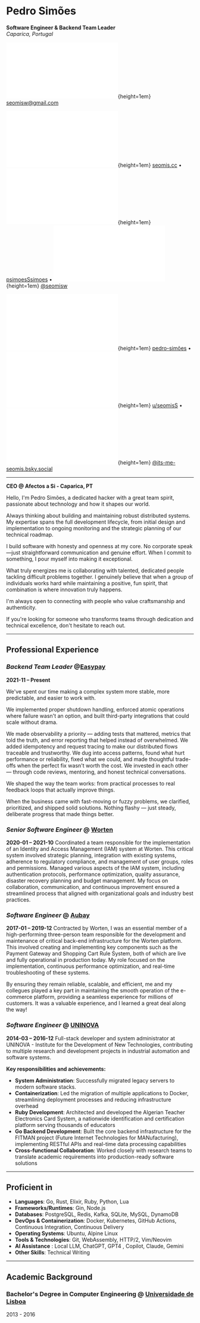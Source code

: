 # Pedro Simões
**Software Engineer & Backend Team Leader**  
*Caparica, Portugal*

![Mail](images/social-icons/maildotru.pdf){height=1em} seomisw@gmail.com

![RSS](images/social-icons/rss.pdf){height=1em} [seomis.cc](https://seomis.cc) • ![GitHub](images/social-icons/github.pdf){height=1em} [psimoesSsimoes](https://github.com/psimoesSsimoes) • ![X](images/social-icons/x.pdf){height=1em} [@seomisw](https://twitter.com/seomisw)

![LinkedIn](images/social-icons/linkedin.pdf){height=1em} [pedro-simões](https://pt.linkedin.com/in/pedro-sim%C3%B5es-909719151) • ![Reddit](images/social-icons/reddit.pdf){height=1em} [u/seomisS](https://www.reddit.com/user/seomisS) • ![Bluesky](images/social-icons/bluesky.pdf){height=1em} [@its-me-seomis.bsky.social](https://bsky.app/profile/its-me-seomis.bsky.social)

---

**CEO @ Afectos a Si - Caparica, PT**

Hello, I'm Pedro Simões, a dedicated hacker with a great team spirit, passionate about technology and how it shapes our world.

Always thinking about building and maintaining robust distributed systems. My expertise spans the full development lifecycle, from initial design and implementation to ongoing monitoring and the strategic planning of our technical roadmap.

I build software with honesty and openness at my core. No corporate speak—just straightforward communication and genuine effort. When I commit to something, I pour myself into making it exceptional.

What truly energizes me is collaborating with talented, dedicated people tackling difficult problems together. I genuinely believe that when a group of individuals works hard while maintaining a positive, fun spirit, that combination is where innovation truly happens.

I'm always open to connecting with people who value craftsmanship and authenticity.

If you're looking for someone who transforms teams through dedication and technical excellence, don't hesitate to reach out.

---

## Professional Experience

### *Backend Team Leader* @[Easypay](https://www.easypay.pt/en)
**2021-11 – Present**

We've spent our time making a complex system more stable, more predictable, and easier to work with.

We implemented proper shutdown handling, enforced atomic operations where failure wasn't an option, and built third-party integrations that could scale without drama.

We made observability a priority — adding tests that mattered, metrics that told the truth, and error reporting that helped instead of overwhelmed. We added idempotency and request tracing to make our distributed flows traceable and trustworthy. We dug into access patterns, found what hurt performance or reliability, fixed what we could, and made thoughtful trade-offs when the perfect fix wasn't worth the cost. We invested in each other — through code reviews, mentoring, and honest technical conversations.

We shaped the way the team works: from practical processes to real feedback loops that actually improve things.

When the business came with fast-moving or fuzzy problems, we clarified, prioritized, and shipped solid solutions. Nothing flashy — just steady, deliberate progress that made things better.

### *Senior Software Engineer* @ [Worten](https://www.worten.pt/)
**2020-01 – 2021-10**
Coordinated a team responsible for the implementation of an Identity and Access Management (IAM) system at Worten. This critical system involved strategic planning, integration with existing systems, adherence to regulatory compliance, and management of user groups, roles and permissions. Managed various aspects of the IAM system, including authentication protocols, performance optimization, quality assurance, disaster recovery planning and budget management. My focus on collaboration, communication, and continuous improvement ensured a streamlined process that aligned with organizational goals and industry best practices.

### *Software Engineer* @ [Aubay](https://aubay.pt/)
**2017-01 – 2019-12**
Contracted by Worten, I was an essential member of a high-performing three-person team responsible for the development and maintenance of critical back-end infrastructure for the Worten platform. This involved creating and implementing key components such as the Payment Gateway and Shopping Cart Rule System, both of which are live and fully operational in production today. My role focused on the implementation, continuous performance optimization, and real-time troubleshooting of these systems.

By ensuring they remain reliable, scalable, and efficient, me and my collegues played a key part in maintaining the smooth operation of the e-commerce platform, providing a seamless experience for millions of customers. It was a valuable experience, and I learned a great deal along the way!

### *Software Engineer* @ [UNINOVA](https://www.uninova.pt/)
**2014-03 – 2016-12**
Full-stack developer and system administrator at UNINOVA - Institute for the Development of New Technologies, contributing to multiple research and development projects in industrial automation and software systems.

**Key responsibilities and achievements:**
- **System Administration**: Successfully migrated legacy servers to modern software stacks.
- **Containerization**: Led the migration of multiple applications to Docker, streamlining deployment processes and reducing infrastructure overhead
- **Ruby Development**: Architected and developed the Algerian Teacher Electronics Card System, a nationwide identification and certification platform serving thousands of educators
- **Go Backend Development**: Built the core backend infrastructure for the FITMAN project (Future Internet Technologies for MANufacturing), implementing RESTful APIs and real-time data processing capabilities
- **Cross-functional Collaboration**: Worked closely with research teams to translate academic requirements into production-ready software solutions

---

## Proficient in
- **Languages**: Go, Rust, Elixir, Ruby, Python, Lua
- **Frameworks/Runtimes**: Gin, Node.js
- **Databases**: PostgreSQL, Redis, Kafka, SQLite, MySQL, DynamoDB
- **DevOps & Containerization**: Docker, Kubernetes, GitHub Actions, Continuous Integration, Continuous Delivery
- **Operating Systems**: Ubuntu, Alpine Linux
- **Tools & Technologies**: Git, WebAssembly, HTTP/2, Vim/Neovim
- **AI Assistance** : Local LLM, ChatGPT, GPT4 , Copilot, Claude, Gemini
- **Other Skills**: Technical Writing

---

## Academic Background

### Bachelor's Degree in Computer Engineering  @ [Universidade de Lisboa](https://www.fct.unl.pt/en)
 2013 - 2016